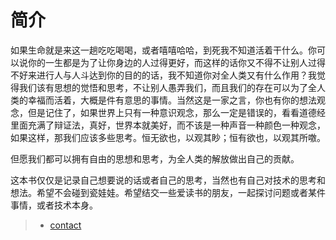 # 简介

  如果生命就是来这一趟吃吃喝喝，或者嘻嘻哈哈，到死我不知道活着干什么。你可以说你的一生都是为了让你身边的人过得更好，而这样的话你又不得不让别人过得不好来进行人与人斗达到你的目的的话，我不知道你对全人类又有什么作用？我觉得我们该有思想的觉悟和思考，不让别人愚弄我们，而且我们的存在可以为了全人类的幸福而活着，大概是件有意思的事情。当然这是一家之言，你也有你的想法观念，但是记住了，如果世界上只有一种意识观念，那么一定是错误的，看看道德经里面充满了辩证法，真好，世界本就美好，而不该是一种声音一种颜色一种观念，如果这样，那我们应该多些思考。恒无欲也，以观其眇；恒有欲也，以观其所噭。

  但愿我们都可以拥有自由的思想和思考，为全人类的解放做出自己的贡献。

  这本书仅仅是记录自己想要说的话或者自己的思考，当然也有自己对技术的思考和想法。希望不会碰到瓷娃娃。希望结交一些爱读书的朋友，一起探讨问题或者某件事情，或者技术本身。

> - [contact](5u4ccggbr@mozmail.com)
